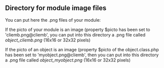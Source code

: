 
Directory for module image files
--------------------------------

You can put here the .png files of your module:


If the picto of your module is an image (property $picto has been set to 'cliemb.png@cliemb', you can put into this
directory a .png file called *object_cliemb.png* (16x16 or 32x32 pixels)


If the picto of an object is an image (property $picto of the object.class.php has been set to 'myobject.png@cliemb', then you can put into this
directory a .png file called *object_myobject.png* (16x16 or 32x32 pixels)

